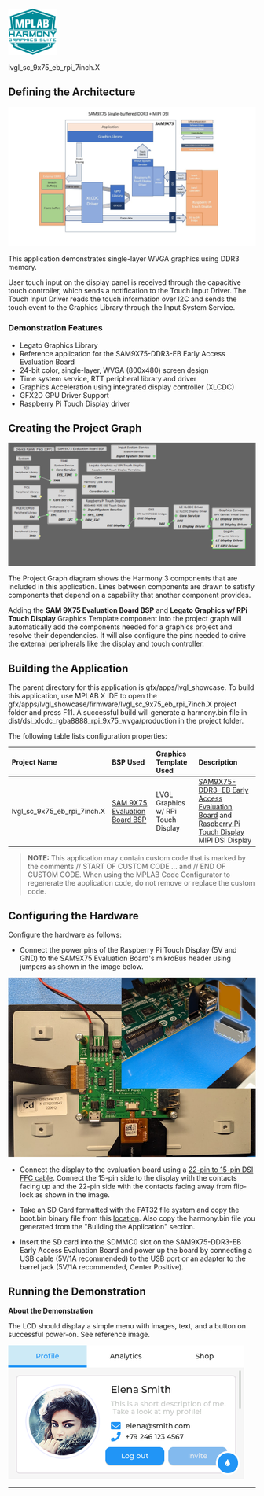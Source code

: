 
![](../../../../images/mhgs.png)

lvgl_sc_9x75_eb_rpi_7inch.X

Defining the Architecture
-------------------------

![](../../../../images/legato_sam9x75_single_buffer_arch_mipi.png)

This application demonstrates single-layer WVGA graphics using DDR3 memory.

User touch input on the display panel is received through the capacitive touch controller, which sends a notification to the Touch Input Driver. The Touch Input Driver reads the touch information over I2C and sends the touch event to the Graphics Library through the Input System Service.

### Demonstration Features

-   Legato Graphics Library
-   Reference application for the SAM9X75-DDR3-EB Early Access Evaluation Board
-   24-bit color, single-layer, WVGA (800x480) screen design
-   Time system service, RTT peripheral library and driver
-   Graphics Acceleration using integrated display controller (XLCDC)
-   GFX2D GPU Driver Support
-   Raspberry Pi Touch Display driver

Creating the Project Graph
--------------------------

![](../../../../images/sam_9x75_eb_wm_mipi.png)

The Project Graph diagram shows the Harmony 3 components that are included in this application. Lines between components are drawn to satisfy components that depend on a capability that another component provides.

Adding the **SAM 9X75 Evaluation Board BSP** and **Legato Graphics w/ RPi Touch Display** Graphics Template component into the project graph will automatically add the components needed for a graphics project and resolve their dependencies. It will also configure the pins needed to drive the external peripherals like the display and touch controller.


Building the Application
------------------------

The parent directory for this application is gfx/apps/lvgl\_showcase. To build this application, use MPLAB X IDE to open the gfx/apps/lvgl\_showcase/firmware/lvgl\_sc\_9x75\_eb\_rpi_7inch.X project folder and press F11.
A successful build will generate a harmony.bin file in dist/dsi_xlcdc_rgba8888_rpi_9x75_wvga/production in the project folder.

The following table lists configuration properties:

|Project Name|BSP Used|Graphics Template Used|Description|
|:-----------|:-------|:---------------------|:----------|
|lvgl\_sc\_9x75\_eb\_rpi_7inch.X|[SAM 9X75 Evaluation Board BSP](https://www.microchip.com/en-us/development-tool/EA14J50A) |LVGL Graphics w/ RPi Touch Display|[SAM9X75-DDR3-EB Early Access Evaluation Board](https://www.microchip.com/en-us/development-tool/EA14J50A) and [Raspberry Pi Touch Display](https://www.raspberrypi.com/products/raspberry-pi-touch-display/) MIPI DSI Display|

> **NOTE:** This application may contain custom code that is marked by the comments // START OF CUSTOM CODE ... and // END OF CUSTOM CODE. When using the MPLAB Code Configurator to regenerate the application code, do not remove or replace the custom code.


Configuring the Hardware
------------------------

Configure the hardware as follows:
-   Connect the power pins of the Raspberry Pi Touch Display (5V and GND) to the SAM9X75 Evaluation Board's mikroBus header using jumpers as shown in the image below.

![](../../../../images/sam_9x75_eb_mipi.png)

-   Connect the display to the evaluation board using a [22-pin to 15-pin DSI FFC cable](https://www.waveshare.com/dsi-cable-15cm.htm). Connect the 15-pin side to the display with the contacts facing up and the 22-pin side with the contacts facing away from flip-lock as shown in the image.

-	Take an SD Card formatted with the FAT32 file system and copy the boot.bin binary file from this [location](./binaries/boot.bin). Also copy the harmony.bin file you generated from the "Building the Application" section.

-   Insert the SD card into the SDMMC0 slot on the SAM9X75-DDR3-EB Early Access Evaluation Board and power up the board by connecting a USB cable (5V/1A recommended) to the USB port or an adapter to the barrel jack (5V/1A recommended, Center Positive).

Running the Demonstration
-------------------------

**About the Demonstration**

The LCD should display a simple menu with images, text, and a button on successful power-on. See reference image.
   
![](../../../../images/lvgl_showcase.png)

* * * * *
